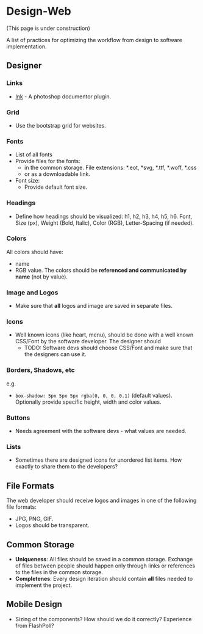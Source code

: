 # Design-Web

(This page is under construction)

A list of practices for optimizing the workflow from design to software implementation.

## Designer

### Links

* [Ink](http://ink.chrometaphore.com/) - A photoshop documentor plugin.

### Grid
* Use the bootstrap grid for websites.

### Fonts
* List of all fonts
* Provide files for the fonts:
    * in the common storage. File extensions: *.eot, *svg, *.ttf, *.woff, *.css
    * or as a downloadable link.
* Font size:
    * Provide default font size.

### Headings
* Define how headings should be visualized: h1, h2, h3, h4, h5, h6. Font, Size (px), Weight (Bold, Italic), Color (RGB), Letter-Spacing (if needed).

### Colors
All colors should have:
* name
* RGB value.
The colors should be **referenced and communicated by name** (not by value).

### Image and Logos
* Make sure that **all** logos and image are saved in separate files.

### Icons
* Well known icons (like heart, menu), should be done with a well known CSS/Font by the software developer. The designer should 
    * TODO: Software devs should choose CSS/Font and make sure that the designers can use it.


### Borders, Shadows, etc
e.g.
* ```box-shadow: 5px 5px 5px rgba(0, 0, 0, 0.1)``` (default values). Optionally provide specific height, width and color values.

### Buttons
* Needs agreement with the software devs - what values are needed.

### Lists
* Sometimes there are designed icons for unordered list items. How exactly to share them to the developers?

## File Formats
The web developer should receive logos and images in one of the following file formats:
* JPG, PNG, GIF.
* Logos should be transparent.

## Common Storage
* **Uniqueness**: All files should be saved in a common storage. Exchange of files between people should happen only through links or references to the files in the common storage.
* **Completenes**: Every design iteration should contain **all** files needed to implement the project.

## Mobile Design
* Sizing of the components? How should we do it correctly? Experience from FlashPoll?
